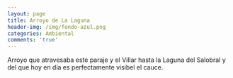 ```yaml
---
layout: page
title: Arroyo de La Laguna
header-img: /img/fondo-azul.png
categories: Ambiental
comments: 'true'
---
```



Arroyo que atravesaba este paraje y el Villar hasta la Laguna del Salobral y del que hoy en día es perfectamente visibel el cauce.

<div class="photos">
</div>
